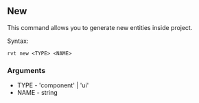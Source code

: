 ## New

This command allows you to generate new entities inside project.

Syntax:

```yarn
rvt new <TYPE> <NAME> 
```

### Arguments
* TYPE - 'component' | 'ui'
* NAME - string

